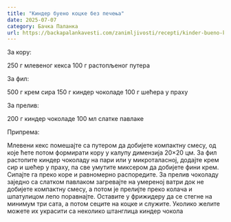 ```yaml
---
title: "Киндер буено коцке без печења"
date: 2025-07-07
category: Бачка Паланка
url: https://backapalankavesti.com/zanimljivosti/recepti/kinder-bueno-kocke-bez-pecenja/
---
```


За кору:

250 г млевеног кекса
100 г растопљеног путера

За фил:

500 г крем сира
150 г киндер чоколаде
100 г шећера у праху

За прелив:

200 г киндер чоколаде
100 мл слатке павлаке

Припрема:

Млевени кекс помешајте са путером да добијете компактну смесу, од које ћете потом формирати кору у калупу димензија 20×20 цм. За фил растопите киндер чоколаду на пари или у микроталасној, додајте крем сир и шећер у праху, па све умутите миксером да добијете фини крем. Сипајте га преко коре и равномерно распоредите. За прелив чоколаду заједно са слатком павлаком загревајте на умереној ватри док не добијете компактну смесу, а потом је прелијте преко колача и шпатулицом лепо поравнајте. Оставите у фрижидеру да се стегне на минимум три сата, а потом сеците на коцке и служите. Уколико желите можете их украсити са неколико штанглица киндер чокола
